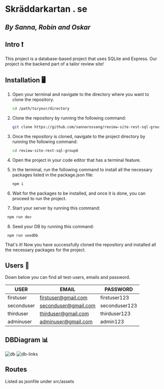 # Skräddarkartan . se
## _By Sanna, Robin and Oskar_
## Intro ❗

This project is a database-based project that uses SQLite and Express. Our project is the backend part of a tailor review site! 

## Installation 🖥️
1. Open your terminal and navigate to the directory where you want to clone the repository.
    ```bash
    cd /path/to/your/directory
    ```
2. Clone the repository by running the following command:
    ```bash
    git clone https://github.com/sannarossang/review-site-rest-sql-group6.git
    ```
3. Once the repository is cloned, navigate to the project directory by running the following command:
    ```bash
    cd review-site-rest-sql-group6
    ```
4. Open the project in your code editor that has a terminal feature.
5. In the terminal, run the following command to install all the necessary packages listed in the package.json file:
    ```bash
    npm i
    ```
6. Wait for the packages to be installed, and once it is done, you can proceed to run the project.

7. Start your server by running this command:
```bash
 npm run dev
 ```

8. Seed your DB by running this command:
```bash
 npm run seedDb
 ``` 
    

That's it! Now you have successfully cloned the repository and installed all the necessary packages for the project.

## Users 👤

Down below you can find all test-users, emails and password.

| USER | EMAIL | PASSWORD |
| ------ | ------ | ------ |
| firstuser | firstuser@gmail.com | firstuser123 |
| seconduser | seconduser@gmail.com | seconduser123 |
| thirduser | thirduser@gmail.com | thirduser123 |
| adminuser | adminuser@gmail.com | admin123 |

## DBDiagram 📊

![db](https://osody.se/db.png)
![db-links](https://osody.se/db-links.png)

## Routes
Listed as jsonfile under src/assets
